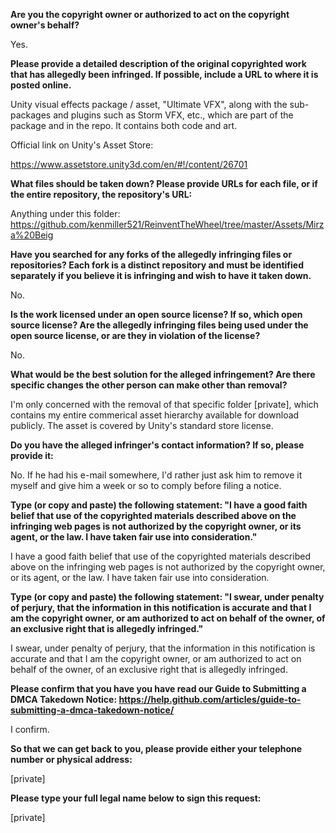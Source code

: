 **Are you the copyright owner or authorized to act on the copyright owner's behalf?**  

Yes.

**Please provide a detailed description of the original copyrighted work that has allegedly been infringed. If possible, include a URL to where it is posted online.**  

Unity visual effects package / asset, "Ultimate VFX", along with the sub-packages and plugins such as Storm VFX, etc., which are part of the package and in the repo. It contains both code and art.  

Official link on Unity's Asset Store:  

https://www.assetstore.unity3d.com/en/#!/content/26701  

**What files should be taken down? Please provide URLs for each file, or if the entire repository, the repository's URL:**  

Anything under this folder: https://github.com/kenmiller521/ReinventTheWheel/tree/master/Assets/Mirza%20Beig  

**Have you searched for any forks of the allegedly infringing files or repositories? Each fork is a distinct repository and must be identified separately if you believe it is infringing and wish to have it taken down.**  

No.  

**Is the work licensed under an open source license? If so, which open source license? Are the allegedly infringing files being used under the open source license, or are they in violation of the license?**  
  
No.  
  
**What would be the best solution for the alleged infringement? Are there specific changes the other person can make other than removal?**  

I'm only concerned with the removal of that specific folder [private], which contains my entire commerical asset hierarchy available for download publicly. The asset is covered by Unity's standard store license.  
  
**Do you have the alleged infringer's contact information? If so, please provide it:**  

No. If he had his e-mail somewhere, I'd rather just ask him to remove it myself and give him a week or so to comply before filing a notice.

**Type (or copy and paste) the following statement: "I have a good faith belief that use of the copyrighted materials described above on the infringing web pages is not authorized by the copyright owner, or its agent, or the law. I have taken fair use into consideration."**  

I have a good faith belief that use of the copyrighted materials described above on the infringing web pages is not authorized by the copyright owner, or its agent, or the law. I have taken fair use into consideration.

**Type (or copy and paste) the following statement: "I swear, under penalty of perjury, that the information in this notification is accurate and that I am the copyright owner, or am authorized to act on behalf of the owner, of an exclusive right that is allegedly infringed."**  

I swear, under penalty of perjury, that the information in this notification is accurate and that I am the copyright owner, or am authorized to act on behalf of the owner, of an exclusive right that is allegedly infringed.

**Please confirm that you have you have read our Guide to Submitting a DMCA Takedown Notice: https://help.github.com/articles/guide-to-submitting-a-dmca-takedown-notice/**  

I confirm.

**So that we can get back to you, please provide either your telephone number or physical address:**  

[private]

**Please type your full legal name below to sign this request:**  

[private]
